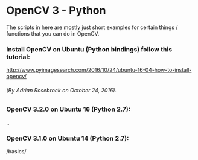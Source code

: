 # OpenCV 3 - Python
The scripts in here are mostly just short examples for certain things / functions that you can do in OpenCV.

### Install OpenCV on Ubuntu (Python bindings) follow this tutorial:
http://www.pyimagesearch.com/2016/10/24/ubuntu-16-04-how-to-install-opencv/
###### (By Adrian Rosebrock on October 24, 2016).

### OpenCV 3.2.0 on Ubuntu 16 (Python 2.7):
..

### OpenCV 3.1.0 on Ubuntu 14 (Python 2.7):
/basics/
